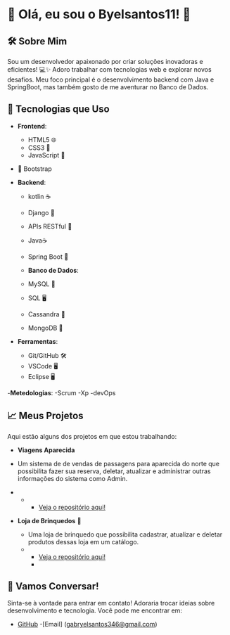 # 👋 Olá, eu sou o Byelsantos11! 🌟

## 🛠️ Sobre Mim
Sou um desenvolvedor apaixonado por criar soluções inovadoras e eficientes! 💻✨ Adoro trabalhar com tecnologias web e explorar novos desafios. Meu foco principal é o desenvolvimento backend com Java e SpringBoot, mas também gosto de me aventurar no Banco de Dados.

## 🚀 Tecnologias que Uso
- **Frontend**:
  - HTML5 🌐
  - CSS3 🎨
  - JavaScript 📜
- 🎉 Bootstrap

- **Backend**:
  - kotlin ☕
  - Django 🚀
  - APIs RESTful 🔗
  - Java☕
  - Spring Boot 🌱

  -  **Banco de Dados**:
  -  MySQL 🐬
  -  SQL 🖥️ 
  -  Cassandra 🧱
  -  MongoDB 🍃

 

- **Ferramentas**:
  - Git/GitHub 🛠️
  - VSCode 🖥️
  - Eclipse 🖥️

-**Metedologias**:
-Scrum
-Xp
-devOps

## 📈 Meus Projetos
Aqui estão alguns dos projetos em que estou trabalhando:

- **Viagens Aparecida**
- Um sistema de de vendas de passagens para aparecida do norte que possibilita fazer sua reserva, deletar, atualizar e administrar outras informações do sistema como Admin.
-  - - [Veja o repositório aqui!](https://github.com/Byelsantos11/Projeto-Aparecida.git)


- **Loja de Brinquedos** 🔗
  - Uma loja de brinquedo que possibilita cadastrar, atualizar e deletar produtos dessas loja em um catálogo.
  - - [Veja o repositório aqui!](https://github.com/Byelsantos11/Loja-Brinquedos.git)
    - 
## 🤝 Vamos Conversar!
Sinta-se à vontade para entrar em contato! Adoraria trocar ideias sobre desenvolvimento e tecnologia. Você pode me encontrar em:
- [GitHub](https://github.com/Byelsantos11)
-[Email] (gabryelsantos346@gmail.com)

